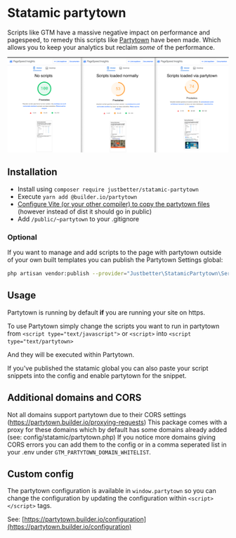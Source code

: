 # Statamic partytown

Scripts like GTM have a massive negative impact on performance and pagespeed, to remedy this scripts like [Partytown](https://partytown.builder.io/) have been made.
Which allows you to keep your analytics but reclaim _some_ of the performance.

![Pagespeed Scores](docs/assets/pagespeed.png)

## Installation

 - Install using `composer require justbetter/statamic-partytown`
 - Execute `yarn add @builder.io/partytown`
 - [Configure Vite (or your other compiler) to copy the partytown files](https://partytown.builder.io/copy-library-files#vite) (however instead of dist it should go in public)
 - Add `/public/~partytown` to your .gitignore

### Optional

If you want to manage and add scripts to the page with partytown outside of your own built templates you can publish the Partytown Settings global:

```bash
php artisan vendor:publish --provider="Justbetter\StatamicPartytown\ServiceProvider" --tag=statamic-content
```

## Usage

Partytown is running by default **if** you are running your site on https.

To use Partytown simply change the scripts you want to run in partytown from `<script type="text/javascript">` or `<script>` into `<script type="text/partytown>`

And they will be executed within Partytown.

If you've published the statamic global you can also paste your script snippets into the config and enable partytown for the snippet.

## Additional domains and CORS

Not all domains support partytown due to their CORS settings (https://partytown.builder.io/proxying-requests)
This package comes with a proxy for these domains which by default has some domains already added (see: config/statamic/partytown.php)
If you notice more domains giving CORS errors you can add them to the config or in a comma seperated list in your .env under `GTM_PARTYTOWN_DOMAIN_WHITELIST`.

## Custom config

The partytown configuration is available in `window.partytown` so you can change the configuration by updating the configuration within `<script></script>` tags.

See: [https://partytown.builder.io/configuration](https://partytown.builder.io/configuration)
